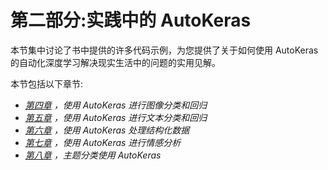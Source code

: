 <title>B16953_Section2_Final_PG_ePub</title>

# 第二部分:实践中的 AutoKeras

本节集中讨论了书中提供的许多代码示例，为您提供了关于如何使用 AutoKeras 的自动化深度学习解决现实生活中的问题的实用见解。

本节包括以下章节:

*   [*第四章*](B16953_04_Final_PG_ePub.xhtml#_idTextAnchor063) *，使用 AutoKeras 进行图像分类和回归*
*   [*第五章*](B16953_05_Final_PG_ePub.xhtml#_idTextAnchor077) *，使用 AutoKeras 进行文本分类和回归*
*   [*第六章*](B16953_06_Final_PG_ePub.xhtml#_idTextAnchor096) *，使用 AutoKeras 处理结构化数据*
*   [*第七章*](B16953_07_Final_PG_ePub.xhtml#_idTextAnchor109) *，使用 AutoKeras 进行情感分析*
*   [*第八章*](B16953_08_Final_PG_ePub.xhtml#_idTextAnchor117) *，主题分类使用 AutoKeras*